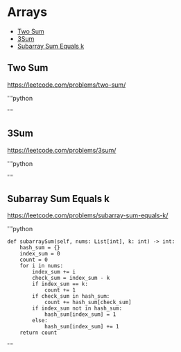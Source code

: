 # Arrays

+ [Two Sum](#two-sum)
+ [3Sum](#3sum)
+ [Subarray Sum Equals k](#subarray-sum-equals-k)

## Two Sum

https://leetcode.com/problems/two-sum/

'''python

'''

## 3Sum

https://leetcode.com/problems/3sum/

'''python

'''

## Subarray Sum Equals k

https://leetcode.com/problems/subarray-sum-equals-k/

'''python

    def subarraySum(self, nums: List[int], k: int) -> int:
        hash_sum = {}
        index_sum = 0
        count = 0
        for i in nums:
            index_sum += i
            check_sum = index_sum - k
            if index_sum == k:
                count += 1
            if check_sum in hash_sum:
                count += hash_sum[check_sum]
            if index_sum not in hash_sum:
                hash_sum[index_sum] = 1
            else:
                hash_sum[index_sum] += 1
        return count

'''
